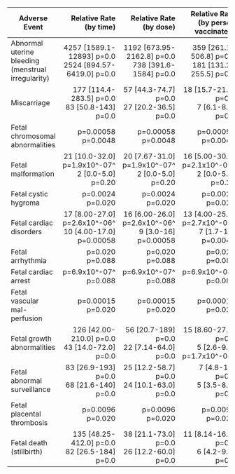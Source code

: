 | Adverse Event | Relative Rate<br/>(by time) | Relative Rate<br/>(by dose) | Relative Rate<br/>(by person vaccinated) |
| --- | --: | --: | --: |
| Abnormal uterine bleeding (menstrual irregularity) | 4257 [1589.1-12893] p=0.0 <br/>2524 [894.57-6419.0] p=0.0| 1192 [673.95-2162.8] p=0.0<br/>738 [391.6-1584] p=0.0| 359 [261.1-506.8] p=0.0<br/>181 [131.2-255.5] p=0.0|
| Miscarriage | 177 [114.4-283.5] p=0.0 <br/>83 [50.8-143] p=0.0| 57 [44.3-74.7] p=0.0<br/>27 [20.2-36.5] p=0.0| 18 [15.7-21.2] p=0.0<br/>7 [6.1-8.4] p=0.0|
| Fetal chromosomal abnormalities |  p=0.00058 <br/> p=0.0048|  p=0.00058<br/> p=0.0048|  p=0.00058<br/> p=0.0048|
| Fetal malformation | 21 [10.0-32.0] p=1.9x10^-07^ <br/>2 [0.0-5.0] p=0.20| 20 [7.67-31.0] p=1.9x10^-07^<br/>2 [0.0-5.0] p=0.20| 16 [5.00-30.0] p=2.1x10^-06^<br/>2 [0.0-5.0] p=0.20|
| Fetal cystic hygroma |  p=0.0024 <br/> p=0.020|  p=0.0024<br/> p=0.020|  p=0.0024<br/> p=0.020|
| Fetal cardiac disorders | 17 [8.00-27.0] p=2.6x10^-06^ <br/>10 [4.00-17.0] p=0.00058| 16 [6.00-26.0] p=2.6x10^-06^<br/>9 [3.0-16] p=0.00058| 13 [4.00-25.0] p=2.7x10^-05^<br/>7 [1.7-15] p=0.0047|
| Fetal arrhythmia |  p=0.020 <br/> p=0.088|  p=0.020<br/> p=0.088|  p=0.020<br/> p=0.088|
| Fetal cardiac arrest |  p=6.9x10^-07^ <br/> p=0.088|  p=6.9x10^-07^<br/> p=0.088|  p=6.9x10^-07^<br/> p=0.088|
| Fetal vascular mal-perfusion |  p=0.00015 <br/> p=0.020|  p=0.00015<br/> p=0.020|  p=0.00015<br/> p=0.020|
| Fetal growth abnormalities | 126 [42.00-210.0] p=0.0 <br/>43 [14.0-72.0] p=0.0| 56 [20.7-189] p=0.0<br/>22 [7.14-64.0] p=0.0| 15 [8.60-27.6] p=0.0<br/>5 [2.6-9.1] p=1.7x10^-08^|
| Fetal abnormal surveillance | 83 [26.9-193] p=0.0 <br/>68 [21.6-140] p=0.0| 25 [12.2-58.7] p=0.0<br/>24 [10.1-63.0] p=0.0| 7 [4.8-11] p=0.0<br/>5 [3.5-8.6] p=0.0|
| Fetal placental thrombosis |  p=0.0096 <br/> p=0.020|  p=0.0096<br/> p=0.020|  p=0.0096<br/> p=0.020|
| Fetal death (stillbirth) | 135 [48.25-412.0] p=0.0 <br/>82 [26.5-184] p=0.0| 38 [21.1-73.0] p=0.0<br/>26 [12.2-60.0] p=0.0| 11 [8.14-16.3] p=0.0<br/>6 [4.2-9.4] p=0.0|
